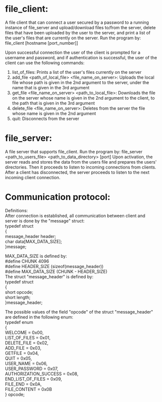 # file_client:
A file client that can connect a user secured by a password to a running instance of file_server and upload/download files 
to/from the server, delete files that have been uploaded by the user to the server, and print a list of the user's files that are 
currently on the server.
Run the program by: file_client [hostname [port_number]]

Upon successful connection the user of the client is prompted for a username and password, and if authentication is successful, 
the user of the client can use the following commands:

1. list_of_files:
Prints a list of the user's files currently on the server
2. add_file <path_of_local_file> <file_name_on_server>:
Uploads the local file whose path is given in the 2nd argument to the server, under the name that is given in the 3rd argument
3. get_file <file_name_on_server> <path_to_local_file>:
Downloads the file on the server whose name is given in the 2nd argument to the client, to the path that is given in the 3rd argument
4. delete_file <file_name_on_server>:
Deletes from the server the file whose name is given in the 2nd argument
5. quit:
Disconnects from the server

# file_server:
A file server that supports file_client.
Run the program by: file_server <path_to_users_file> <path_to_data_directory> [port]
Upon activation, the server reads and stores the data from the users file and prepares the users' 
directories. Then it proceeds to listen to incoming connections from clients. After a client has disconnected, 
the server proceeds to listen to the next incoming client connection.

# Communication protocol:
Definitions:\
After connection is established, all communication between client and server is done by the "message" struct:\
typedef struct\
{\
message_header header;\
char data[MAX_DATA_SIZE];\
}message;

MAX_DATA_SIZE is defined by:\
#define CHUNK 4096\
#define HEADER_SIZE (sizeof(message_header))\
#define MAX_DATA_SIZE (CHUNK - HEADER_SIZE)\
The struct "message_header" is defined by:\
typedef struct\
{\
short opcode;\
short length;\
}message_header;

The possible values of the field "opcode" of the struct "message_header" are defined in the following enum:\
typedef enum\
{\
WELCOME = 0x00,\
LIST_OF_FILES = 0x01,\
DELETE_FILE = 0x02,\
ADD_FILE = 0x03,\
GETFILE = 0x04,\
QUIT = 0x05,\
USER_NAME = 0x06,\
USER_PASSWORD = 0x07,\
AUTHORIZATION_SUCCESS = 0x08,\
END_LIST_OF_FILES = 0x09,\
FILE_END = 0x0A,\
FILE_CONTENT = 0x0B\
} opcode;
